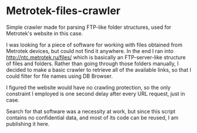 # Metrotek-files-crawler
Simple crawler made for parsing FTP-like folder structures, used for Metrotek's website in this case.

I was looking for a piece of software for working with files obtained from Metrotek devices, but could not find it anywhere. In the end I ran into http://ntc.metrotek.ru/files/ which is basically an FTP-server-like structure of files and folders. Rather than going through those folders manually, I decided to make a basic crawler to retrieve all of the available links, so that I could filter for file names using DB Browser.

I figured the website would have no crawling protection, so the only constraint I employed is one second delay after every URL request, just in case.

Search for that software was a necessity at work, but since this script contains no confidential data, and most of its code can be reused, I am publishing it here.
